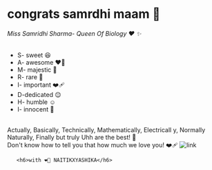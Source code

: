 
  
<body>   <h1>congrats samrdhi maam 🩷</h1> </body>
  <h6> Miss Samridhi Sharma- Queen Of Biology   &#9829; &#10024;  </h6>
  <ul>
   <li>S- sweet 😆</li>
 <li>  A- awesome ❤️‍🔥</li>
 <li>  M- majestic 🥹</li>
   <li>R- rare 🛐</li>
   <li>I- important ❤‍🩹</li>
<li>   D-dedicated 😌</li>
<li>   H- humble ☺</li>
   <li>I- innocent 🥰</li>
   </ul>
<br>Actually, Basically, Technically, Mathematically, Electricall
y, Normally Naturally, Finally but truly Uhh are the best! 🫶<br>
Don't know how to tell you that how much we love you! ❤️‍🩹

<body>
      <img src="https://assets.onecompiler.app/42ryuv2wx/42wbgc3j3/1000000294.jpg" alt="link" />

       <h6>with ❤️‍🔥 NAITIKXYASHIKA</h6>
</body>
